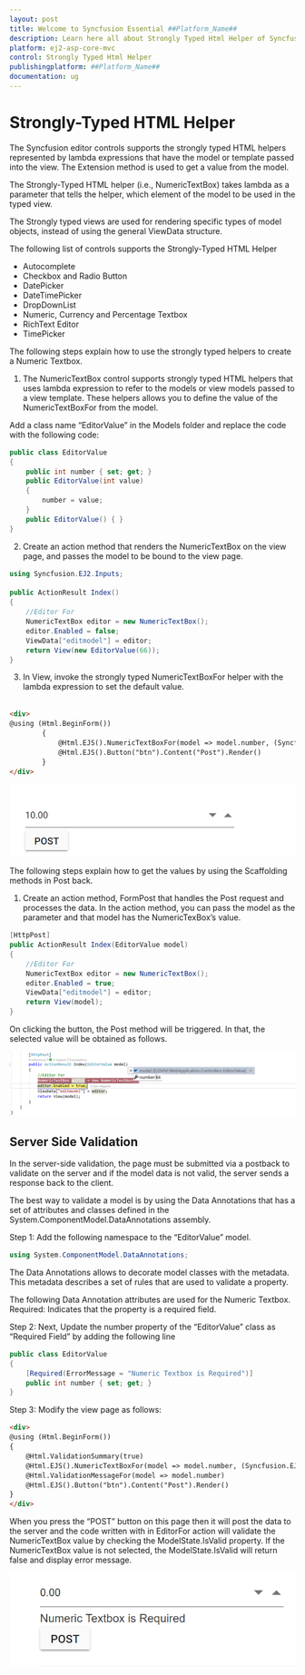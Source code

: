 ```yaml
---
layout: post
title: Welcome to Syncfusion Essential ##Platform_Name##
description: Learn here all about Strongly Typed Html Helper of Syncfusion Essential ##Platform_Name## widgets based on HTML5 and jQuery.
platform: ej2-asp-core-mvc
control: Strongly Typed Html Helper
publishingplatform: ##Platform_Name##
documentation: ug
---
```

# Strongly-Typed HTML Helper

The Syncfusion editor controls supports the strongly typed HTML helpers represented by lambda expressions that have the model or template passed into the view. The Extension method is used to get a value from the model.

The Strongly-Typed HTML helper (i.e., NumericTextBox) takes lambda as a parameter that tells the helper, which element of the model to be used in the typed view.

The Strongly typed views are used for rendering specific types of model objects, instead of using the general ViewData structure.

The following list of controls supports the Strongly-Typed HTML Helper

* Autocomplete
* Checkbox and Radio Button
* DatePicker
* DateTimePicker
* DropDownList
* Numeric, Currency and Percentage Textbox
* RichText Editor
* TimePicker

The following steps explain how to use the strongly typed helpers to create a Numeric Textbox.

1. The NumericTextBox control supports strongly typed HTML helpers that uses lambda expression to refer to the models or view models passed to a view template. These helpers allows you to define the value of the NumericTextBoxFor from the model.

Add a class name “EditorValue” in the Models folder and replace the code with the following code:

```csharp
public class EditorValue
{
    public int number { set; get; }
    public EditorValue(int value)
    {
        number = value;
    }
    public EditorValue() { }
}
```
2. Create an action method that renders the NumericTextBox on the view page, and passes the model to be bound to the view page.

```csharp
using Syncfusion.EJ2.Inputs;

public ActionResult Index()
{
    //Editor For
    NumericTextBox editor = new NumericTextBox();
    editor.Enabled = false;
    ViewData["editmodel"] = editor;
    return View(new EditorValue(66));
}
```
3. In View, invoke the strongly typed NumericTextBoxFor helper with the lambda expression to set the default value.

```html

<div>
@using (Html.BeginForm())
        {
            @Html.EJS().NumericTextBoxFor(model => model.number, (Syncfusion.EJ2.Inputs.NumericTextBox)ViewData["editmodel"]).Render();
            @Html.EJS().Button("btn").Content("Post").Render()
        }
</div>
```

![aspnetmvc4 numeric textbox control](images/numeric-textbox.png)

The following steps explain how to get the values by using the Scaffolding methods in Post back.

1. Create an action method, FormPost that handles the Post request and processes the data.
In the action method, you can pass the model as the parameter and that model has the NumericTexBox’s value.

```csharp
[HttpPost]
public ActionResult Index(EditorValue model)
{
    //Editor For
    NumericTextBox editor = new NumericTextBox();
    editor.Enabled = true;
    ViewData["editmodel"] = editor;
    return View(model);
}
```

On clicking the button, the Post method will be triggered. In that, the selected value will be obtained as follows.

![aspnetmvc4 numeric value](images/numeric-value.png)


## Server Side Validation

In the server-side validation, the page must be submitted via a postback to validate on the server and if the model data is not valid, the server sends a response back to the client.

The best way to validate a model is by using the Data Annotations that has a set of attributes and classes defined in the System.ComponentModel.DataAnnotations assembly.

Step 1: Add the following namespace to the “EditorValue” model.

```csharp
using System.ComponentModel.DataAnnotations;
```

The Data Annotations allows to decorate model classes with the metadata. This metadata describes a set of rules that are used to validate a property.

The following Data Annotation attributes are used for the Numeric Textbox.
Required: Indicates that the property is a required field.

Step 2: Next, Update the number property of the “EditorValue” class as “Required Field” by adding the following line

```csharp
public class EditorValue
{
    [Required(ErrorMessage = "Numeric Textbox is Required")]
    public int number { set; get; }
}
```

Step 3: Modify the view page as follows:

```html
<div>
@using (Html.BeginForm())
{
    @Html.ValidationSummary(true)
    @Html.EJS().NumericTextBoxFor(model => model.number, (Syncfusion.EJ2.Inputs.NumericTextBox)ViewData["editmodel"]).Render()
    @Html.ValidationMessageFor(model => model.number)
    @Html.EJS().Button("btn").Content("Post").Render()
}
</div>
```

When you press the “POST” button on this page then it will post the data to the server and the code written with in EditorFor action will validate the NumericTextBox value by checking the ModelState.IsValid property. If the NumericTextBox value is not selected, the ModelState.IsValid will return false and display error message.

![aspnetmvc4 numeric required](images/numeric-required.png)